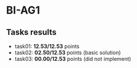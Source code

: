 # BI-AG1
## Tasks results
- task01: **12.53/12.53** points
- task02: **02.50/12.53** points (basic solution)
- task03: **00.00/12.53** points (did not implement)
